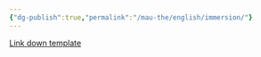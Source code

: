 ```yaml
---
{"dg-publish":true,"permalink":"/mau-the/english/immersion/"}
---
```


[Link down template](https://drive.google.com/file/d/1RaIyn3fLmXKpisxoe9Yk359_VerLQN59/view?usp=sharing)
